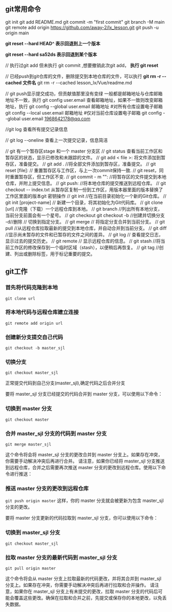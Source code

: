 ## git常用命令

git init
git add README.md
git commit -m "first commit"
git branch -M main
git remote add origin https://github.com/away-2/lx_lesson.git
git push -u origin main

**git reset --hard HEAD^ 表示回退到上一个版本**

**git reset --hard sa52ds   表示回退到某个版本**

// 执行过git add 但未执行 git commit ,想要撤销此次git add，
**执行  git  reset**

//  已经push到git仓库的文件，删除提交到本地仓库的文件，可以执行
**git  rm  -r  --cached   文件名**
git  rm  -r  --cached  lesson_lx/Vue/readme.md

// git push显示提交成功，但贡献值那里没有变绿
一般都是邮箱地址与仓库邮箱地址不一致，执行
git config user.email 
查看邮箱地址，如果不一致则改变邮箱地址，执行
git config --global user.email 邮箱地址  #对所有仓库设置电子邮箱
git config --local user.email  邮箱地址  #仅对当前仓库设置电子邮箱
git  config  --global  user.email  1968642178@qq.com

//git log 查看所有提交记录信息

// git log --oneline  查看上一次提交记录，信息简洁



// git 有一个暂存区stage 和一个 master 分支区
// git status  查看当前工作区和暂存区的状态，显示已修改和未跟踪的文件。
// git add < file >: 将文件添加到暂存区，准备提交。
// git add .  //将全部文件添加到暂存区，准备提交。
// git reset [file]:  // 重置暂存区与工作区，与上一次commit保持一致.
// git reset，同时重置暂存区，但工作区不变.
// git commit - m "": //将暂存区的文件提交到本地仓库，并附上提交信息。
// git push: //将本地仓库的提交推送到远程仓库。
// git checkout -- index.txt 从暂存区复制一份到工作区，用版本器里面的版本替换了工作区里面的版本git 密钥操作
// git init //在当前目录初始化一个新的Git仓库。
// git init [project-name] // 新建一个目录，将其初始化为Git代码库。
// git clone [url] //克隆（下载）一个远程仓库到本地。
// git branch //列出所有本地分支，当前分支前面会有一个星号。
// git checkout git checkout -b //创建并切换分支 -d//删除 // 切换到指定分支。
// git merge // 将指定分支合并到当前分支。
// git pull //从远程仓库拉取最新的提交到本地仓库，并自动合并到当前分支。
// git diff //显示尚未暂存的文件和已暂存的文件之间的差异。
// git log // 查看提交日志，显示过去的提交历史。
// git remote // 显示远程仓库的信息。
// git stash //将当前工作区的修改保存到一个临时区域（stash），以便稍后再恢复。
// git tag //创建、列出或删除标签，用于标记重要的提交。

## git工作

### 首先将代码克隆到本地

`git clone url`

### 将本地代码与远程仓库建立连接

`git remote add origin url`

### 创建新分支提交自己代码

`git checkout -b master_sjl`

### 切换分支

`git checkout master_sjl`

正常提交代码到自己分支(master_sjl),确定代码之后合并分支

要将 master_sjl 分支已经提交的代码合并到 master 分支，可以使用以下命令：

### 切换到 master 分支  

`git checkout master  `

### 合并 master_sjl 分支的代码到 master 分支  

`git merge master_sjl`

这个命令将会将 master_sjl 分支的更改合并到 master 分支上。如果存在冲突，你需要手动解决冲突后再进行合并。
请注意，如果你已经将 master_sjl 分支推送到远程仓库，合并之后需要再次推送 master 分支的更改到远程仓库。使用以下命令进行推送：

### 推送 master 分支的更改到远程仓库  

`git push origin master`
这样，你的 master 分支就会被更新为包含 master_sjl 分支的更改。

要将 master 分支更新的代码拉取到 master_sjl 分支，你可以使用以下命令：

### 切换到 master_sjl 分支  

`git checkout master_sjl `

### 拉取 master 分支的最新代码到 master_sjl 分支  

`git pull origin master`

这个命令将会从 master 分支上拉取最新的代码更改，并将其合并到 master_sjl 分支上。如果存在冲突，你需要手动解决冲突后再进行拉取和合并操作。
请注意，如果你在 master_sjl 分支上有未提交的更改，拉取 master 分支的代码后可能会覆盖这些更改。确保在拉取和合并之前，先提交或保存你的本地更改，以免丢失数据。
